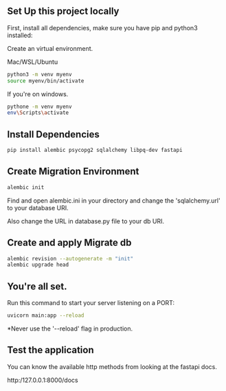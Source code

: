 ## Set Up this project locally

First, install all dependencies, make sure you have pip and python3 installed:

Create an virtual environment.

Mac/WSL/Ubuntu
```bash
python3 -m venv myenv
source myenv/bin/activate
```

If you're on windows.
```bash
pythone -m venv myenv
env\Scripts\activate
```

## Install Dependencies
```bash
pip install alembic psycopg2 sqlalchemy libpq-dev fastapi
```

## Create Migration Environment

```bash
alembic init
```

Find and open alembic.ini in your directory and change the 'sqlalchemy.url' to your database URI.

Also change the URL in database.py file to your db URI.

## Create and apply Migrate db

```bash
alembic revision --autogenerate -m "init"
alembic upgrade head
```

## You're all set.

Run this command to start your server listening on a PORT:
```bash
uvicorn main:app --reload
```
*Never use the '--reload' flag in production.

## Test the application 

You can know the available http methods from looking at the fastapi docs.

http:/127.0.0.1:8000/docs